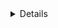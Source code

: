 <!--Форматирование

### Заголовок раздела

* пункт 1
* пункт 2
* пункт 3-->

<details>

### Правила сервера
Цель правил - создание максимально комфортных условий, для всех участников проекта. Нарушение правил повлечет за собой меры со стороны администрации. Если у вас имеются дополнительные вопросы касательно правил, или вы просто желаете удостоверится что вы, или другой участник проекта не нарушает их, свяжитесь с активным администратором в игре воспользовавшись кнопкой F1.

0. Дух правил более важен, чем сами правила.

0.1 Не используйте лазейки в правилах, чтобы обойти их или исказить саму их суть.
1. Не будь мудаком.

1.1 Получайте удовольствие от игрового процесса, но не делайте это за счет других игроков.
1.2 Не вредите атмосфере игры.
2. Не используйте информацию, навыки или знания полученные вне игры. Metagame

2.1 Используйте лишь ту информацию, которой овладел ваш персонаже через игровые (IC) каналы связи или которой вы могли владеть, в рамках выбранной вами роли.
2.2 Даже если вам стала доступна информация полученная вами вне вашей роли (посредством ООС каналов связи), игнорируйте ее.
2.3 Не используйте персонажей с неоправданно обширными знаниями. Оставайтесь в рамках выбранной вами роли.
3. Не распространяйте контент для взрослых.

3.1 Публикация любого контента для взрослых на любом официальном канале с помощью текста, изображения или ссылки строго запрещена.
3.2 Взрослый контент также включает в себя эротическую ролевую игру (ERP).
4. Не наносите ущерб другим игрокам. Grief

4.1 Не используйте грубую силу, как средство, когда это не является необходимым и пытайтесь разрешить ситуации с минимальным насилием.
4.2 Не совершайте самоубийство, если у вас для этого нет действительно веских оснований.
5. Не играйте ради победы. Powergame

5.1 Не играйте чтобы побеждать. Поступайте так, как поступил бы ваш персонаж.
5.2 Не используйте баги, особенности механики или мета знания, чтобы получить преимущество.
6. Не распространяйте IC информацию посредством ООС каналов связи. IC in OOC, OOC in IC

6.1 Не сообщайте другим игрокам о ходе событий в игровом раунде, посредством OOC, LOOC средств каналов связи. Включая skype, team speak, discord или любые другие программы, для сторонней связи.
6.2 Не транслируйте ход игрового раунда в прямом эфире, посредством twich, yootube или других аналогичных программ. Допустима публикация записи раунда, но уже после окончания игровой сессии.
7. Не используйте мультиаккаунты.

7.1 Не заходите на сервере с двух или более аккаунтов BYOND
7.2 Не используйте другую учетную запись для обхода действующих ограничений.
8. Нейтральные территории.

8.1 Транзитная станция - нейтральная территория, на которой, кроме необходимости соблюдать правила, запрещено применение любых видов физического насилия (исключением является самооборона в разумных пределах). Не следует использовать это место как укрытие от угроз со стороны других игроков.



</details>
